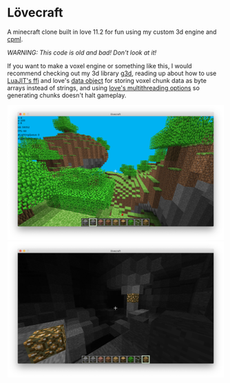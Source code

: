 # Lövecraft

A minecraft clone built in love 11.2 for fun using my custom 3d engine and [cpml](https://github.com/excessive/cpml).

*WARNING: This code is old and bad! Don't look at it!*

If you want to make a voxel engine or something like this, I would recommend checking out my 3d library [g3d](https://github.com/groverburger/g3d), reading up about how to use [LuaJIT's ffi](https://luajit.org/ext_ffi.html) and love's [data object](https://github.com/excessive/cpml) for storing voxel chunk data as byte arrays instead of strings, and using [love's multithreading options](https://love2d.org/wiki/love.thread) so generating chunks doesn't halt gameplay.

![pic1](cover.png)
![pic2](cover2.png)
